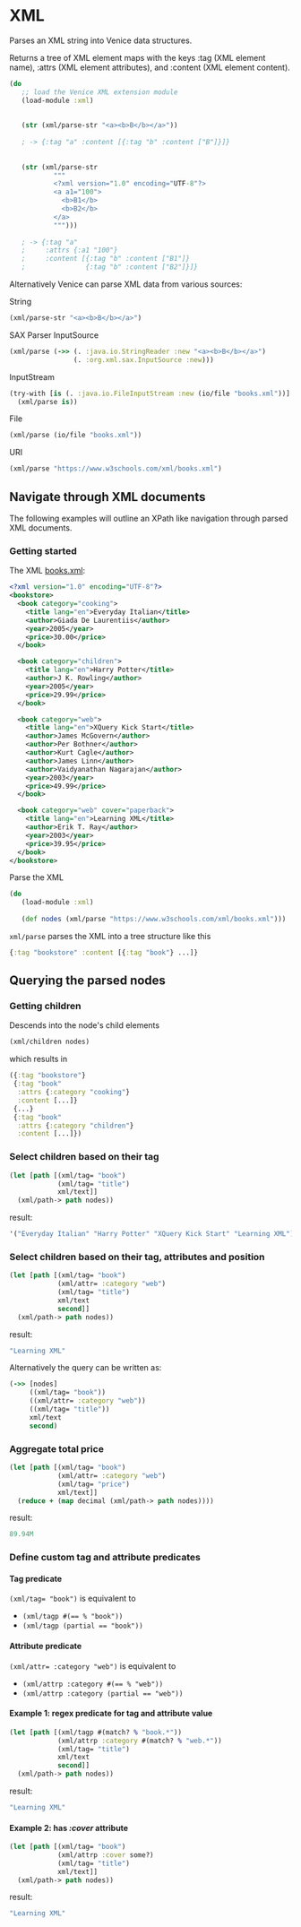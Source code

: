 # XML

Parses an XML string into Venice data structures.

Returns a tree of XML element maps with the
keys :tag (XML element name), :attrs (XML element attributes), 
and :content (XML element content).

```clojure
(do
   ;; load the Venice XML extension module
   (load-module :xml)
   
   
   (str (xml/parse-str "<a><b>B</b></a>"))
   
   ; -> {:tag "a" :content [{:tag "b" :content ["B"]}]}
   
   
   (str (xml/parse-str 
           """
           <?xml version="1.0" encoding="UTF-8"?>
           <a a1="100">
             <b>B1</b>
             <b>B2</b>
           </a>
           """)))
           
   ; -> {:tag "a" 
   ;     :attrs {:a1 "100"} 
   ;     :content [{:tag "b" :content ["B1"]} 
   ;               {:tag "b" :content ["B2"]}]}
```



Alternatively Venice can parse XML data from various sources:


String

```clojure
(xml/parse-str "<a><b>B</b></a>")
```

SAX Parser InputSource

```clojure
(xml/parse (->> (. :java.io.StringReader :new "<a><b>B</b></a>")
                (. :org.xml.sax.InputSource :new)))
```

InputStream

```clojure
(try-with [is (. :java.io.FileInputStream :new (io/file "books.xml"))]
  (xml/parse is))
```

File

```clojure       
(xml/parse (io/file "books.xml"))
```

URI

```clojure       
(xml/parse "https://www.w3schools.com/xml/books.xml")
```


## Navigate through XML documents

The following examples will outline an XPath like navigation through parsed 
XML documents.


### Getting started

The XML [books.xml](https://www.w3schools.com/xml/books.xml):

```xml
<?xml version="1.0" encoding="UTF-8"?>
<bookstore>
  <book category="cooking">
    <title lang="en">Everyday Italian</title>
    <author>Giada De Laurentiis</author>
    <year>2005</year>
    <price>30.00</price>
  </book>

  <book category="children">
    <title lang="en">Harry Potter</title>
    <author>J K. Rowling</author>
    <year>2005</year>
    <price>29.99</price>
  </book>

  <book category="web">
    <title lang="en">XQuery Kick Start</title>
    <author>James McGovern</author>
    <author>Per Bothner</author>
    <author>Kurt Cagle</author>
    <author>James Linn</author>
    <author>Vaidyanathan Nagarajan</author>
    <year>2003</year>
    <price>49.99</price>
  </book>

  <book category="web" cover="paperback">
    <title lang="en">Learning XML</title>
    <author>Erik T. Ray</author>
    <year>2003</year>
    <price>39.95</price>
  </book>
</bookstore>
```

Parse the XML

```clojure
(do
   (load-module :xml)
   
   (def nodes (xml/parse "https://www.w3schools.com/xml/books.xml")))
```

`xml/parse` parses the XML into a tree structure like this

```clojure
{:tag "bookstore" :content [{:tag "book"} ...]}
```


## Querying the parsed nodes

### Getting children

Descends into the node's child elements

```clojure
(xml/children nodes)
```

which results in

```clojure
({:tag "bookstore"}
 {:tag "book"
  :attrs {:category "cooking"}
  :content [...]}
 {...}
 {:tag "book"
  :attrs {:category "children"}
  :content [...]})
```

### Select children based on their tag

```clojure
(let [path [(xml/tag= "book")
            (xml/tag= "title")
            xml/text]]
  (xml/path-> path nodes))
```

result:

```clojure
'("Everyday Italian" "Harry Potter" "XQuery Kick Start" "Learning XML")
```


### Select children based on their tag, attributes and position

```clojure
(let [path [(xml/tag= "book")
            (xml/attr= :category "web")
            (xml/tag= "title")
            xml/text
            second]]
  (xml/path-> path nodes))
```

result:

```clojure
"Learning XML"
```

Alternatively the query can be written as:

```clojure
(->> [nodes]
     ((xml/tag= "book"))
     ((xml/attr= :category "web"))
     ((xml/tag= "title"))
     xml/text
     second)
```

### Aggregate total price

```clojure
(let [path [(xml/tag= "book")
            (xml/attr= :category "web")
            (xml/tag= "price")
            xml/text]]
  (reduce + (map decimal (xml/path-> path nodes))))
```

result:

```clojure
89.94M
```

### Define custom tag and attribute predicates

#### Tag predicate

`(xml/tag= "book")` is equivalent to
- `(xml/tagp #(== % "book"))`
- `(xml/tagp (partial == "book"))`
 
#### Attribute predicate   

`(xml/attr= :category "web")` is equivalent to 
- `(xml/attrp :category #(== % "web"))`
- `(xml/attrp :category (partial == "web"))`

  
#### Example 1: regex predicate for tag and attribute value

```clojure
(let [path [(xml/tagp #(match? % "book.*"))
            (xml/attrp :category #(match? % "web.*"))
            (xml/tag= "title")
            xml/text
            second]]
  (xml/path-> path nodes))
```

result:

```clojure
"Learning XML"
```


#### Example 2: has _:cover_ attribute

```clojure
(let [path [(xml/tag= "book")
            (xml/attrp :cover some?)
            (xml/tag= "title")
            xml/text]]
  (xml/path-> path nodes))
```

result:

```clojure
"Learning XML"
```
